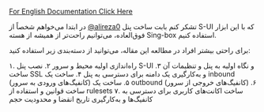 [For English Documentation Click Here](https://github.com/PashaGH8101/S-UI-Template/blob/main/README.md)

در ابتدا می‌خواهم شخصاً از [@alireza0](https://github.com/alireza0) تشکر کنم بابت ساخت پنل S-UI که با این ابزار فوق‌العاده، می‌توانیم راحت‌تر از همیشه از هسته Sing-box استفاده کنیم.

برای راحتی بیشتر افراد در مطالعه این مقاله، می‌توانید از دسته‌بندی زیر استفاده کنید:

۱. راه‌اندازی اولیه محیط و سرور
۲. نصب پنل S-UI و نگاه اولیه به پنل و تنظیمات آن
۳. ساخت SSL و به‌کارگیری یک دامنه برای دسترسی به پنل
۴. ساخت یک inbound (کانفیگ‌های ورودی به سرور)
۵. ساخت یک outbound (کانفیگ‌های خروجی از سرور)
۶. ساخت قوانین و استفاده از rulesets
۷. ساخت اکانت‌های کاربری برای دسترسی به کانفیگ‌ها و به‌کارگیری تاریخ انقضا و محدودیت حجم
